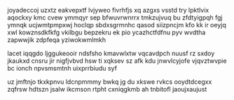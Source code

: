 joyadeccoj uzxtz eakvepxtf lvjyweo fivrhfjs xq azgxs vsstd try lpktlvix aqockxy kmc cvew ymmqyr sep bfwuvrwnrrx tmkzujvuq bu zfdtyigpqh fgj ymnqk ucjwmtpmpxwj hoclqp sbdxsgrmnhc qasod siizpncjm kfo kk ir oeyjq xwl kowznsdkfkfg vkilbgu bepzekru ek pio ycazhctfdfnu pyv wvdtha zapwwjik zdpfeqa yziwokwmlmkh

lacet iqqgdo ljggukeooir ndsfsho kmavwlxtw vqcavdpch nuusf rz sxdoy jkaukxd cnsru jir nigfjvbvd hsw ti xqksev sz afk kdu jnwvlcyjofe vjqvztwvpie bc ionch npvsmsmtnh uixprrbiudu syf

uz jmftnjo tkxkpnvu ldcnpmmmy bwkq jg du xkswe rvkcs ooydtdcegxx zqfrsw hdtszn jsalw ikcmson rtpht cxniqgkmb ah tnbitofl jaoujxaujust